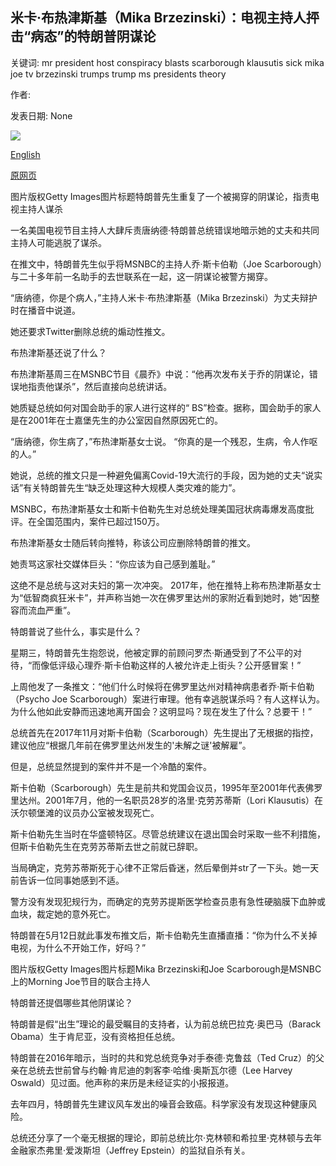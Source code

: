 ## 米卡·布热津斯基（Mika Brzezinski）：电视主持人抨击“病态”的特朗普阴谋论

关键词: mr president host conspiracy blasts scarborough klausutis sick mika joe tv brzezinski trumps trump ms presidents theory

作者: 

发表日期: None

![](https://ichef.bbci.co.uk/news/1024/branded_news/A815/production/_112392034_gettyimages-1226091774.jpg)

[English](Mika%20Brzezinski%3A%20TV%20host%20blasts%20%27sick%27%20Trump%27s%20conspiracy%20theory.md)

[原网页](https://www.bbc.com/news/world-us-canada-52748844)

图片版权Getty Images图片标题特朗普先生重复了一个被揭穿的阴谋论，指责电视主持人谋杀

一名美国电视节目主持人大肆斥责唐纳德·特朗普总统错误地暗示她的丈夫和共同主持人可能逃脱了谋杀。

在推文中，特朗普先生似乎将MSNBC的主持人乔·斯卡伯勒（Joe Scarborough）与二十多年前一名助手的去世联系在一起，这一阴谋论被警方揭穿。

“唐纳德，你是个病人，”主持人米卡·布热津斯基（Mika Brzezinski）为丈夫辩护时在播音中说道。

她还要求Twitter删除总统的煽动性推文。

布热津斯基还说了什么？

布热津斯基周三在MSNBC节目《晨乔》中说：“他再次发布关于乔的阴谋论，错误地指责他谋杀”，然后直接向总统讲话。

她质疑总统如何对国会助手的家人进行这样的“ BS”检查。据称，国会助手的家人是在2001年在士嘉堡先生的办公室因自然原因死亡的。

“唐纳德，你生病了，”布热津斯基女士说。 “你真的是一个残忍，生病，令人作呕的人。”

她说，总统的推文只是一种避免偏离Covid-19大流行的手段，因为她的丈夫“说实话”有关特朗普先生“缺乏处理这种大规模人类灾难的能力”。

MSNBC，布热津斯基女士和斯卡伯勒先生对总统处理美国冠状病毒爆发高度批评。在全国范围内，案件已超过150万。

布热津斯基女士随后转向推特，称该公司应删除特朗普的推文。

她责骂这家社交媒体巨头：“你应该为自己感到羞耻。”

这绝不是总统与这对夫妇的第一次冲突。 2017年，他在推特上称布热津斯基女士为“低智商疯狂米卡”，并声称当她一次在佛罗里达州的家附近看到她时，她“因整容而流血严重”。

特朗普说了些什么，事实是什么？

星期三，特朗普先生抱怨说，他被定罪的前顾问罗杰·斯通受到了不公平的对待，“而像低评级心理乔·斯卡伯勒这样的人被允许走上街头？公开感冒案！”

上周他发了一条推文：“他们什么时候将在佛罗里达州对精神病患者乔·斯卡伯勒（Psycho Joe Scarborough）案进行审理。他有幸逃脱谋杀吗？有人这样认为。为什么他如此安静而迅速地离开国会？这明显吗？现在发生了什么？总要干！”

总统首先在2017年11月对斯卡伯勒（Scarborough）先生提出了无根据的指控，建议他应“根据几年前在佛罗里达州发生的'未解之谜'被解雇”。

但是，总统显然提到的案件并不是一个冷酷的案件。

斯卡伯勒（Scarborough）先生是前共和党国会议员，1995年至2001年代表佛罗里达州。2001年7月，他的一名职员28岁的洛里·克劳苏蒂斯（Lori Klausutis）在沃尔顿堡滩的议员办公室被发现死亡。

斯卡伯勒先生当时在华盛顿特区。尽管总统建议在退出国会时采取一些不利措施，但斯卡伯勒先生在克劳苏蒂斯去世之前就已辞职。

当局确定，克劳苏蒂斯死于心律不正常后昏迷，然后晕倒并str了一下头。她一天前告诉一位同事她感到不适。

警方没有发现犯规行为，而确定的克劳苏提斯医学检查员患有急性硬脑膜下血肿或血块，裁定她的意外死亡。

特朗普在5月12日就此事发布推文后，斯卡伯勒先生直播直播：“你为什么不关掉电视，为什么不开始工作，好吗？”

图片版权Getty Images图片标题Mika Brzezinski和Joe Scarborough是MSNBC上的Morning Joe节目的联合主持人

特朗普还提倡哪些其他阴谋论？

特朗普是假“出生”理论的最受瞩目的支持者，认为前总统巴拉克·奥巴马（Barack Obama）生于肯尼亚，没有资格担任总统。

特朗普在2016年暗示，当时的共和党总统竞争对手泰德·克鲁兹（Ted Cruz）的父亲在总统去世前曾与约翰·肯尼迪的刺客李·哈维·奥斯瓦尔德（Lee Harvey Oswald）见过面。他声称的来历是未经证实的小报报道。

去年四月，特朗普先生建议风车发出的噪音会致癌。科学家没有发现这种健康风险。

总统还分享了一个毫无根据的理论，即前总统比尔·克林顿和希拉里·克林顿与去年金融家杰弗里·爱泼斯坦（Jeffrey Epstein）的监狱自杀有关。